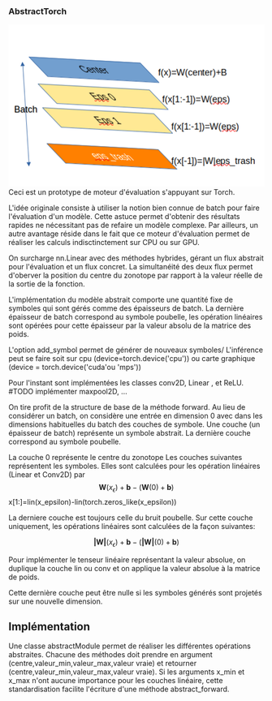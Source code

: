 ### AbstractTorch

![alt text](image.png)
Ceci est un prototype de moteur d'évaluation s'appuyant sur Torch. 

L'idée originale consiste à utiliser la notion bien connue de batch pour faire l'évaluation d'un modèle. Cette astuce permet d'obtenir des résultats rapides ne nécessitant pas de refaire un modèle complexe. 
Par ailleurs, un autre avantage réside dans le fait que ce moteur d'évaluation permet de réaliser les calculs indisctinctement sur CPU ou sur GPU. 

On surcharge nn.Linear avec des méthodes hybrides, gérant un flux abstrait pour l'évaluation et un flux concret. La simultanéité des deux flux permet d'oberver la position du centre du zonotope par rapport à la valeur réelle de la sortie de la fonction. 

L'implémentation du modèle abstrait comporte une quantité fixe de symboles qui sont gérés comme des épaisseurs de batch. La dernière épaisseur de batch correspond au symbole poubelle, les opération linéaires sont opérées pour cette épaisseur par la valeur absolu de la matrice des poids. 

L'option add_symbol permet de générer de nouveaux symboles/ 
L'inférence peut se faire soit sur cpu (device=torch.device('cpu')) ou carte graphique (device = torch.device('cuda'ou 'mps'))

Pour l'instant sont implémentées les classes conv2D, Linear , et ReLU. 
        #TODO implémenter maxpool2D, ... 
    

On tire profit de la structure de base
de la méthode forward. Au lieu de considérer un batch, on considère une entrée en dimension 0 avec dans les dimensions habituelles du batch des couches de symbole. Une couche (un épaisseur de batch) représente
un symbole abstrait. La dernière couche correspond au symbole poubelle. 


La couche 0 représente le centre du zonotope
Les couches suivantes représentent les symboles. Elles sont calculées pour les opération linéaires (Linear et Conv2D) par 
$$\textbf{W}(x_\epsilon)+\textbf{b}-(\textbf{W}(0)+\textbf{b})$$
    x[1:]=lin(x_epsilon)-lin(torch.zeros_like(x_epsilon))

La derniere couche est toujours celle du bruit poubelle. Sur cette couche uniquement, les opérations linéaires  sont  calculées de la façon suivantes: 

$$\textbf{|W|}(x_\epsilon)+\textbf{b}-(\textbf{|W|}(0)+\textbf{b})$$


Pour implémenter le tenseur linéaire représentant la valeur absolue, on duplique la couche lin ou conv et on applique la valeur absolue à la matrice de poids. 


Cette dernière couche peut être nulle si les symboles générés sont projetés sur une nouvelle dimension. 


## Implémentation
Une classe abstractModule permet de réaliser les différentes opérations abstraites. 
Chacune des méthodes doit prendre en argument (centre,valeur_min,valeur_max,valeur vraie) et retourner (centre,valeur_min,valeur_max,valeur vraie). Si les arguments x_min et x_max n'ont aucune importance pour les couches linéaire, cette standardisation facilite l'écriture d'une méthode abstract_forward.
 





